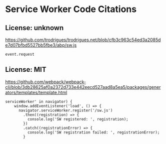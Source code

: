# Service Worker Code Citations

## License: unknown
https://github.com/trodrigues/trodrigues.net/blob/cfb3c963c54ed3a2085de7d07bfbd5527bb5fbe3/abp/sw.js

```
event.request
```

## License: MIT
https://github.com/webpack/webpack-cli/blob/3db28625af0a2372d733e442eecd527aad8a5ea5/packages/generators/templates/template.html

```
serviceWorker' in navigator) {
    window.addEventListener('load', () => {
      navigator.serviceWorker.register('/sw.js')
        .then((registration) => {
          console.log('SW registered: ', registration);
        })
        .catch((registrationError) => {
          console.log('SW registration failed: ', registrationError);
        }
```